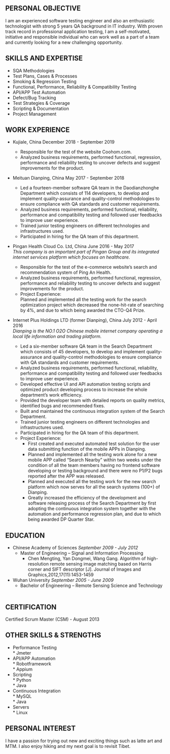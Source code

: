 PERSONAL OBJECTIVE
--
I am an experienced software testing engineer and also an enthusiastic technologist with strong 5 years QA background in IT industry. With proven track record in professional application testing, I am a self-motivated, initiative and responsible individual who can work well as a part of a team and currently looking for a new challenging opportunity.

SKILLS AND EXPERTISE
--
* SQA Methodologies
* Test Plans, Cases & Processes
* Smoking & Regression Testing
* Functional, Performance, Reliability & Compatibility Testing
* API/APP Test Automation
* Defect/Bug Tracking
* Test Strategies & Coverage
* Scripting & Documentation
* Project Management
 
WORK EXPERIENCE
-- 
* Kujiale, China    December 2018 - September 2019      
  * Responsible for the test of the website Coohom.com.
  * Analyzed business requirements, performed functional, regression, performance and reliability testing to uncover defects and suggest improvements for the product.

* Meituan Dianping, China    May 2017 - September 2018    
  * Led a fourteen-member software QA team in the Daodianzhonghe Department which consists of 114 developers, to develop and implement quality-assurance and quality-control methodologies to ensure compliance with QA standards and customer requirements.
  * Analyzed business requirements, performed functional, reliability, performance and compatibility testing and followed user feedbacks to improve user experience.
  * Trained junior testing engineers on different technologies and infrastructures used.
  * Participated in hiring for the QA team of this department.
  
* Pingan Health Cloud Co. Ltd, China    June 2016 - May 2017    
_This company is an important part of Pingan Group and its integrated internet services platform which focuses on healthcare._   
  * Responsible for the test of the e-commerce website’s search and recommendation system of Ping An Health.
  * Analyzed business requirements, performed functional, regression, performance and reliability testing to uncover defects and suggest improvements for the product.
  * Project Experience:  
    Planned and implemented all the testing work for the search optimization project which decreased the none-hit-rate of searching by 4%, and due to which being awarded the CTO-Q4 Prize.

* Internet Plus Holdings LTD (former Dianping), China    July 2012 - April 2016    
_Dianping is the NO.1 O2O Chinese mobile internet company operating a local life information and trading platform._
  * Led a six-member software QA team in the Search Department which consists of 45 developers, to develop and implement quality-assurance and quality-control methodologies to ensure compliance with QA standards and customer requirements.
  * Analyzed business requirements, performed functional, reliability, performance and compatibility testing and followed user feedbacks to improve user experience.
  * Developed effective UI and API automation testing scripts and optimized product developing process to increase the whole department’s work efficiency.
  * Provided the developer team with detailed reports on quality metrics, identified bugs and recommended fixes.
  * Built and maintained the continuous integration system of the Search Department.
  * Trained junior testing engineers on different technologies and infrastructures used.
  * Participated in hiring for the QA team of this department.
  * Project Experience:
      * First created and executed automated test solution for the user data submitting function of the mobile APPs in Dianping.  
      * Planned and implemented all the testing work alone for a new mobile APP called “Search Nearby” within two weeks under the condition of all the team members having no frontend software developing or testing background and there were no P1/P2 bugs reported after the APP was released.   
      * Planned and executed all the testing work for the new search platform which now serves for all the search systems (100+) of Dianping.
      * Greatly increased the efficiency of the development and software releasing process of the Search Department by first adopting the continuous integration system together with the automation and performance regression plan, and due to which being awarded DP Quarter Star.  

EDUCATION
--
* Chinese Academy of Sciences    *September 2009 - July 2012*  
  * Master of Engineering – Signal and Information Processing      
      * Chen Mengting, Yan Dongmei, Wang Gang. Algorithm of high-resolution remote sensing image matching based on Harris corner and SIFT descriptor [J]. Journal of Images and Graphics,2012,17(11):1453-1459     
* Wuhan University    *September 2005 - June 2009*  
  * Bachelor of Engineering – Remote Sensing Science and Technology         

CERTIFICATION
--
Certified Scrum Master (CSM) - August 2013  

OTHER SKILLS & STRENGTHS
--
* Performance Testing      
      * Jmeter
* API/APP Automation      
      * Robotframework    
      * Appium    
* Scripting      
      * Python    
      * Java    
* Continuous Integration      
      * MySQL    
      * Java          
* Servers    
      * Linux    

PERSONAL INTEREST
--
I have a passion for trying out new and exciting things such as latte art and MTM. I also enjoy hiking and my next goal is to revisit Tibet.    
